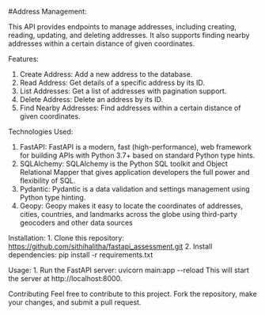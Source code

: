 
#Address Management:

This API provides endpoints to manage addresses, including creating, reading, updating, and deleting addresses. It also supports finding nearby addresses within a certain distance of given coordinates.

Features:

  1. Create Address: Add a new address to the database.
  2. Read Address: Get details of a specific address by its ID.
  3. List Addresses: Get a list of addresses with pagination support.
  4. Delete Address: Delete an address by its ID.
  5. Find Nearby Addresses: Find addresses within a certain distance of given coordinates.

  
Technologies Used:

   1. FastAPI: FastAPI is a modern, fast (high-performance), web framework for building APIs with Python 3.7+ based on standard Python type hints.
   2. SQLAlchemy: SQLAlchemy is the Python SQL toolkit and Object Relational Mapper that gives application developers the full power and flexibility of SQL.
   3. Pydantic: Pydantic is a data validation and settings management using Python type hinting.
   4. Geopy: Geopy makes it easy to locate the coordinates of addresses, cities, countries, and landmarks across the globe using third-party geocoders and other data sources


Installation:
    1. Clone this repository:
            https://github.com/sithihalitha/fastapi_assessment.git
    2. Install dependencies:
            pip install -r requirements.txt

Usage:
    1. Run the FastAPI server:
            uvicorn main:app --reload
      This will start the server at http://localhost:8000.



Contributing
Feel free to contribute to this project. Fork the repository, make your changes, and submit a pull request.
